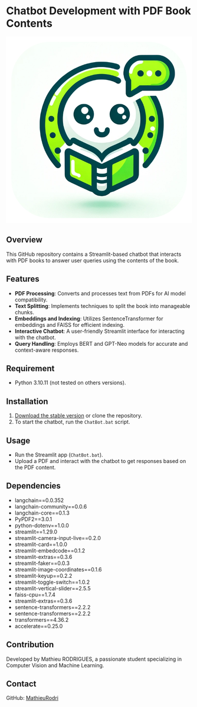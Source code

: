 # Chatbot Development with PDF Book Contents


![ChatBot Logo](https://github.com/MathieuRodri/Chatbot/blob/main/assets/logo.png)


## Overview
This GitHub repository contains a Streamlit-based chatbot that interacts with PDF books to answer user queries using the contents of the book.

## Features
- **PDF Processing**: Converts and processes text from PDFs for AI model compatibility.
- **Text Splitting**: Implements techniques to split the book into manageable chunks.
- **Embeddings and Indexing**: Utilizes SentenceTransformer for embeddings and FAISS for efficient indexing.
- **Interactive Chatbot**: A user-friendly Streamlit interface for interacting with the chatbot.
- **Query Handling**: Employs BERT and GPT-Neo models for accurate and context-aware responses.

## Requirement
- Python 3.10.11 (not tested on others versions).

## Installation
1. [Download the stable version](https://github.com/MathieuRodri/Chatbot/releases/tag/1.1) or clone the repository.
2. To start the chatbot, run the `ChatBot.bat` script.

## Usage
- Run the Streamlit app (`ChatBot.bat`).
- Upload a PDF and interact with the chatbot to get responses based on the PDF content.

## Dependencies
- langchain==0.0.352
- langchain-community==0.0.6
- langchain-core==0.1.3
- PyPDF2==3.0.1
- python-dotenv==1.0.0
- streamlit==1.29.0
- streamlit-camera-input-live==0.2.0
- streamlit-card==1.0.0
- streamlit-embedcode==0.1.2
- streamlit-extras==0.3.6
- streamlit-faker==0.0.3
- streamlit-image-coordinates==0.1.6
- streamlit-keyup==0.2.2
- streamlit-toggle-switch==1.0.2
- streamlit-vertical-slider==2.5.5
- faiss-cpu==1.7.4
- streamlit-extras==0.3.6
- sentence-transformers==2.2.2
- sentence-transformers==2.2.2
- transformers==4.36.2
- accelerate==0.25.0


## Contribution
Developed by Mathieu RODRIGUES, a passionate student specializing in Computer Vision and Machine Learning.

## Contact
GitHub: [MathieuRodri](https://github.com/MathieuRodri)

